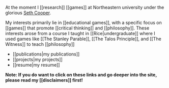 At the moment I [[research]] [[games]] at Northeastern university under the glorious [Seth Cooper](http://www.khoury.neu.edu/home/scooper/).

My interests primarily lie in [[educational games]], with a specific focus on [[games]] that promote [[critical thinking]] and [[philosophy]]. These interests arose from a course I taught in [[Rice|undergraduate]] where I used games like [[The Stanley Parable]], [[The Talos Principle]], and [[The Witness]] to teach [[philosophy]]

 - [[publications|my publications]]
 - [[projects|my projects]]
 - [[resume|my resume]]

**Note: If you do want to click on these links and go deeper into the site, please read my [[disclaimers]] first!**

